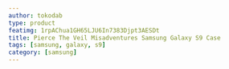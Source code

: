 ```yaml
---
author: tokodab
type: product
featimg: 1rpAChua1GH65LJU6In7383Djpt3AESDt
title: Pierce The Veil Misadventures Samsung Galaxy S9 Case
tags: [samsung, galaxy, s9]
category: [samsung]
---
```

